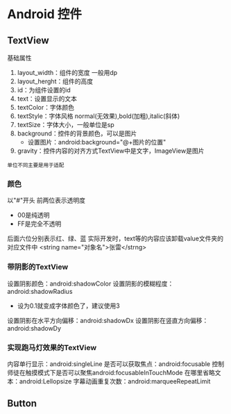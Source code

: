 # Android 控件
## TextView
基础属性
1. layout_width：组件的宽度 一般用dp
2. layout_herght：组件的高度
3. id：为组件设置的id
4. text：设置显示的文本
5. textColor：字体颜色
6. textStyle：字体风格 normal(无效果),bold(加粗),italic(斜体)
7. textSize：字体大小，一般单位是sp
8. background：控件的背景颜色，可以是图片
	+ 设置图片：android:background="@+图片的位置"
9. gravity：控件内容的对齐方式TextView中是文字，ImageView是图片

`单位不同主要是用于适配`
### 颜色
以"#"开头
前两位表示透明度
+ 00是纯透明
+ FF是完全不透明

后面六位分别表示红、绿、蓝
实际开发时，text等的内容应该卸载value文件夹的对应文件中
\<string name="对象名">张雷\</strng>
### 带阴影的TextView
设置阴影颜色：android:shadowColor
设置阴影的模糊程度：android:shadowRadius
+ 设为0.1就变成字体颜色了，建议使用3

设置阴影在水平方向偏移：android:shadowDx
设置阴影在竖直方向偏移：android:shadowDy

### 实现跑马灯效果的TextView
内容单行显示：android:singleLine
是否可以获取焦点：android:focusable
控制师徒在触摸模式下是否可以聚焦android:focusableInTouchMode
在哪里省略文本：android:Lellopsize
字幕动画重复次数：android:marqueeRepeatLimit


## Button







